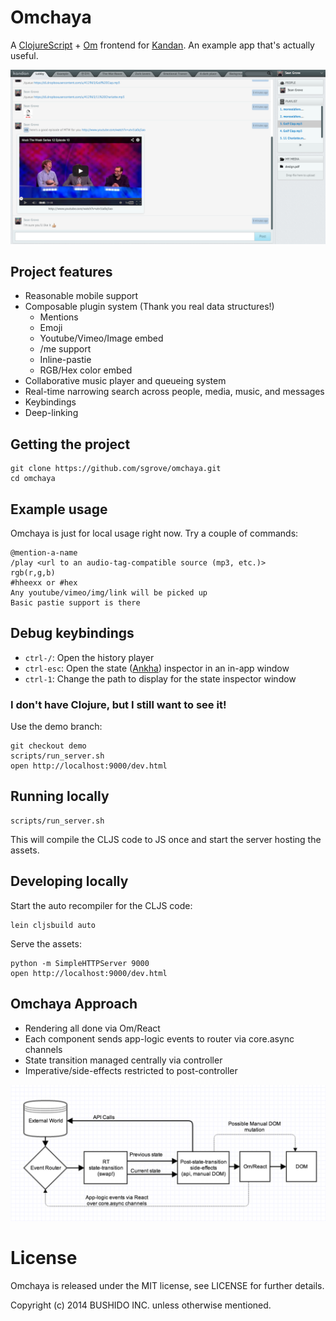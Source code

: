 # Omchaya

A [ClojureScript](https://github.com/clojure/clojurescript) + [Om](https://github.com/swannodette/om) frontend for [Kandan](http://kandanapp.com/). An example app that's actually useful.

![Omchaya Screenshot](/assets/images/screenshot.png "Omchaya in action")

## Project features
* Reasonable mobile support
* Composable plugin system (Thank you real data structures!)
  * Mentions
  * Emoji
  * Youtube/Vimeo/Image embed
  * /me support
  * Inline-pastie
  * RGB/Hex color embed
* Collaborative music player and queueing system 
* Real-time narrowing search across people, media, music, and messages
* Keybindings
* Deep-linking

## Getting the project

    git clone https://github.com/sgrove/omchaya.git
    cd omchaya

## Example usage

Omchaya is just for local usage right now. Try a couple of commands:

    @mention-a-name
    /play <url to an audio-tag-compatible source (mp3, etc.)>
    rgb(r,g,b)
    #hheexx or #hex
    Any youtube/vimeo/img/link will be picked up
    Basic pastie support is there

## Debug keybindings

* `ctrl-/`: Open the history player
* `ctrl-esc`: Open the state ([Ankha](https://github.com/noprompt/ankha)) inspector in an in-app window
* `ctrl-1`: Change the path to display for the state inspector window

### I don't have Clojure, but I still want to see it!

Use the demo branch:

    git checkout demo
    scripts/run_server.sh
    open http://localhost:9000/dev.html

## Running locally

    scripts/run_server.sh

This will compile the CLJS code to JS once and start the server hosting the assets.

## Developing locally

Start the auto recompiler for the CLJS code:

    lein cljsbuild auto

Serve the assets:

    python -m SimpleHTTPServer 9000
    open http://localhost:9000/dev.html

## Omchaya Approach
* Rendering all done via Om/React
* Each component sends app-logic events to router via core.async channels
* State transition managed centrally via controller
* Imperative/side-effects restricted to post-controller

![Omchaya Flow](/docs/resources/omchaya_flow.png "Omchaya Flow")

# License

Omchaya is released under the MIT license, see LICENSE for further details.

Copyright (c) 2014 BUSHIDO INC. unless otherwise mentioned.

